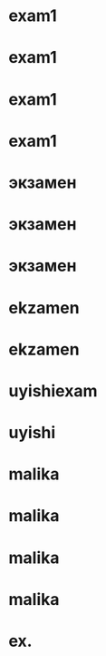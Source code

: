 # exam1
# exam1
# exam1
# exam1
# экзамен
# экзамен
# экзамен
# ekzamen
# ekzamen
# uyishiexam
# uyishi
# malika
# malika
# malika
# malika
# ex.
